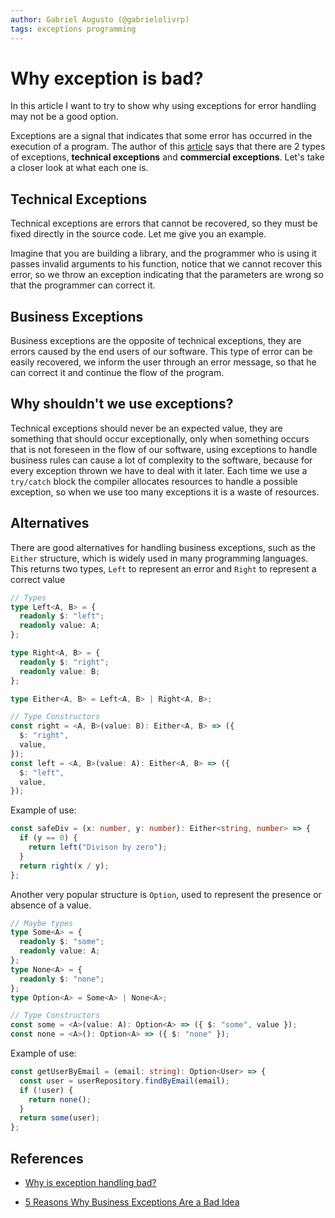 ```yaml
---
author: Gabriel Augusto (@gabrielolivrp)
tags: exceptions programming
---
```


# Why exception is bad?

In this article I want to try to show why using exceptions for error handling may not be a good option.

Exceptions are a signal that indicates that some error has occurred in the execution of a program. The author of this [article](https://reflectoring.io/business-exceptions/) says that there are 2 types of exceptions, **technical exceptions** and **commercial exceptions**. Let's take a closer look at what each one is.

## Technical Exceptions

Technical exceptions are errors that cannot be recovered, so they must be fixed directly in the source code. Let me give you an example.

Imagine that you are building a library, and the programmer who is using it passes invalid arguments to his function, notice that we cannot recover this error, so we throw an exception indicating that the parameters are wrong so that the programmer can correct it.

## Business Exceptions

Business exceptions are the opposite of technical exceptions, they are errors caused by the end users of our software. This type of error can be easily recovered, we inform the user through an error message, so that he can correct it and continue the flow of the program.


## Why shouldn't we use exceptions?

Technical exceptions should never be an expected value, they are something that should occur exceptionally, only when something occurs that is not foreseen in the flow of our software, using exceptions to handle business rules can cause a lot of complexity to the software, because for every exception thrown we have to deal with it later. Each time we use a `try/catch` block the compiler allocates resources to handle a possible exception, so when we use too many exceptions it is a waste of resources.

## Alternatives

There are good alternatives for handling business exceptions, such as the `Either` structure, which is widely used in many programming languages. This returns two types, `Left` to represent an error and `Right` to represent a correct value

```typescript
// Types
type Left<A, B> = {
  readonly $: "left";
  readonly value: A;
};

type Right<A, B> = {
  readonly $: "right";
  readonly value: B;
};

type Either<A, B> = Left<A, B> | Right<A, B>;

// Type Constructors
const right = <A, B>(value: B): Either<A, B> => ({
  $: "right",
  value,
});
const left = <A, B>(value: A): Either<A, B> => ({
  $: "left",
  value,
});
```

Example of use:

```typescript
const safeDiv = (x: number, y: number): Either<string, number> => {
  if (y == 0) {
    return left("Divison by zero");
  }
  return right(x / y);
};
```

Another very popular structure is `Option`, used to represent the presence or absence of a value.

```typescript
// Maybe types
type Some<A> = {
  readonly $: "some";
  readonly value: A;
};
type None<A> = {
  readonly $: "none";
};
type Option<A> = Some<A> | None<A>;

// Type Constructors
const some = <A>(value: A): Option<A> => ({ $: "some", value });
const none = <A>(): Option<A> => ({ $: "none" });
```

Example of use:

```typescript
const getUserByEmail = (email: string): Option<User> => {
  const user = userRepository.findByEmail(email);
  if (!user) {
    return none();
  }
  return some(user);
};
```

## References

* [Why is exception handling bad?](https://stackoverflow.com/questions/1736146/why-is-exception-handling-bad#:~:text=Exceptions%20make%20it%20really%20easy,be%20tricky%20and%20counter%2Dintuitive.)

* [5 Reasons Why Business Exceptions Are a Bad Idea](https://reflectoring.io/business-exceptions/)
